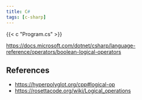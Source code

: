 ```yaml
---
title: C#
tags: [c-sharp]
---
```


{{< c "Program.cs" >}}

<https://docs.microsoft.com/dotnet/csharp/language-reference/operators/boolean-logical-operators>

## References

- <https://hyperpolyglot.org/cpp#logical-op>
- <https://rosettacode.org/wiki/Logical_operations>

